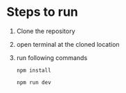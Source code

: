 # Steps to run

1. Clone the repository
2. open terminal at the cloned location
3. run following commands

   `npm install`
   
   `npm run dev`
